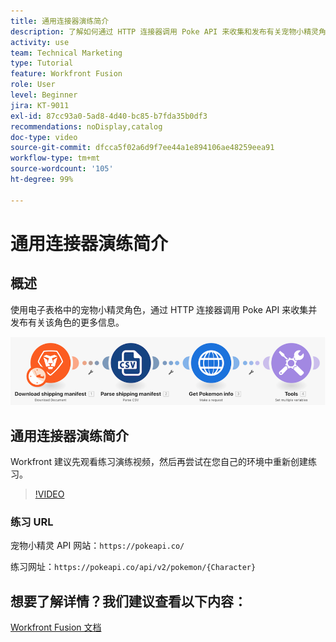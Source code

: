```yaml
---
title: 通用连接器演练简介
description: 了解如何通过 HTTP 连接器调用 Poke API 来收集和发布有关宠物小精灵角色的信息，一切尽在  [!DNL Adobe Workfront Fusion]。
activity: use
team: Technical Marketing
type: Tutorial
feature: Workfront Fusion
role: User
level: Beginner
jira: KT-9011
exl-id: 87cc93a0-5ad8-4d40-bc85-b7fda35b0df3
recommendations: noDisplay,catalog
doc-type: video
source-git-commit: dfcca5f02a6d9f7ee44a1e894106ae48259eea91
workflow-type: tm+mt
source-wordcount: '105'
ht-degree: 99%

---
```


# 通用连接器演练简介

## 概述

使用电子表格中的宠物小精灵角色，通过 HTTP 连接器调用 Poke API 来收集并发布有关该角色的更多信息。

![Fusion 场景的图像](assets/universal-connectors-and-routing-1.png)

## 通用连接器演练简介

Workfront 建议先观看练习演练视频，然后再尝试在您自己的环境中重新创建练习。

>[!VIDEO](https://video.tv.adobe.com/v/335270/?quality=12&learn=on&enablevpops)

### 练习 URL

宠物小精灵 API 网站：`https://pokeapi.co/`

练习网址：`https://pokeapi.co/api/v2/pokemon/{Character}`


## 想要了解详情？我们建议查看以下内容：

[Workfront Fusion 文档](https://experienceleague.adobe.com/en/docs/workfront-fusion/using/get-started-with-fusion/understand-workfront-fusion/workfront-fusion-overview)
